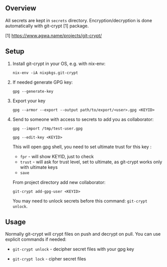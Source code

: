 ## Overview

All secrets are kept in `secrets` directory. Encryption/decryption is done automatically with git-crypt [1] package.

[1] https://www.agwa.name/projects/git-crypt/

## Setup

1. Install git-crypt in your OS, e.g. with nix-env:

   `nix-env -iA nixpkgs.git-crypt`

2. If needed generate GPG key:

   `gpg --generate-key`

3. Export your key

   `gpg --armor --export --output path/to/export/<user>.gpg <KEYID>`

4. Send to someone with access to secrets to add you as collaborator:

   `gpg --import /tmp/test-user.gpg`

   `gpg --edit-key <KEYID>`

   This will open gpg shell, you need to set ultimate trust for this key :

   - `fpr` - will show KEYID, just to check
   - `trust` - will ask for trust level, set to ultimate, as git-crypt works only with ultimate keys
   - `save`

   From project directory add new collaborator:

   `git-crypt add-gpg-user <KEYID>`

   You may need to unlock secrets before this command: `git-crypt unlock`.

## Usage

Normally git-crypt will crypt files on push and decrypt on pull.
You can use explicit commands if needed:

- `git-crypt unlock` - decipher secret files with your gpg key

- `git-crypt lock` - cipher secret files

